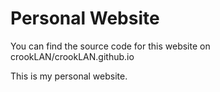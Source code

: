 # Personal Website

You can find the source code for this website on crookLAN/crookLAN.github.io

This is my personal website.